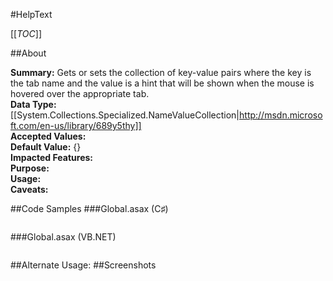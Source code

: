 #HelpText

[[_TOC_]]

##About

**Summary:**  Gets or sets the collection of key-value pairs where the key is the tab name and the value is a hint that will be shown when the mouse is hovered over the appropriate tab.   
**Data Type:** [[System.Collections.Specialized.NameValueCollection|http://msdn.microsoft.com/en-us/library/689y5thy]]  
**Accepted Values:**   
**Default Value:** {}  
**Impacted Features:**   
**Purpose:**   
**Usage:**   
**Caveats:**   

##Code Samples
###Global.asax (C♯)

```csharp
```

###Global.asax (VB.NET)

```visualbasic
```
##Alternate Usage: 
##Screenshots
